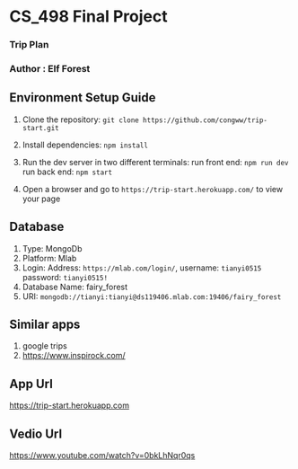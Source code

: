 # CS_498 Final Project 
### Trip Plan
### Author : Elf Forest

## Environment Setup Guide
1. Clone the repository:
`git clone https://github.com/congww/trip-start.git`
2. Install dependencies:
`npm install`

3. Run the dev server in two different terminals:
run front end: `npm run dev`
run back end: `npm start` 

4. Open a browser and go to `https://trip-start.herokuapp.com/` to view your page

## Database
1. Type: 
MongoDb
2. Platform: 
Mlab
3. Login: 
Address: `https://mlab.com/login/`, username: `tianyi0515` password: `tianyi0515!`
4. Database Name: 
fairy_forest
5. URI: `mongodb://tianyi:tianyi@ds119406.mlab.com:19406/fairy_forest`

## Similar apps
1. google trips
2. https://www.inspirock.com/

## App Url
https://trip-start.herokuapp.com

## Vedio Url
https://www.youtube.com/watch?v=0bkLhNqr0qs
